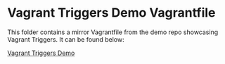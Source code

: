 # Vagrant Triggers Demo Vagrantfile

This folder contains a mirror Vagrantfile from the demo repo showcasing Vagrant
Triggers. It can be found below:

[Vagrant Triggers Demo](https://www.github.com/briancain/vagrant-triggers-demo)
